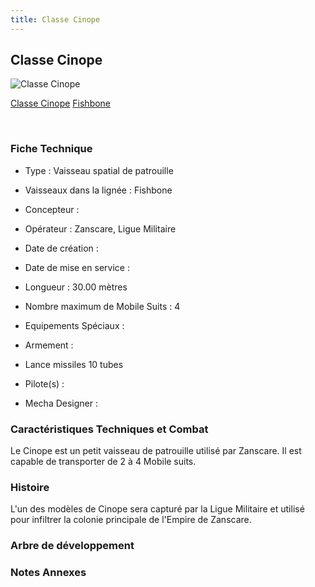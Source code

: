 ```yaml
---
title: Classe Cinope
---
```


Classe Cinope
-------------



![Classe Cinope](/images/stories/saga/vgundam/mechas/classe-cinope.png)

[Classe Cinope](javascript:change_image_m('images/stories/saga/vgundam/mechas/classe-cinope.png');)
[Fishbone](javascript:change_image_m('images/stories/saga/vgundam/mechas/fishbone.png');)

 

### Fiche Technique


- Type : Vaisseau spatial de patrouille
  
- Vaisseaux dans la lignée : Fishbone
  
- Concepteur : 
  
- Opérateur : Zanscare, Ligue Militaire
  
- Date de création : 
  
- Date de mise en service : 
  
- Longueur : 30.00 mètres
  
- Nombre maximum de Mobile Suits : 4
  
- Equipements Spéciaux :




- Armement :


* Lance missiles 10 tubes


- Pilote(s) : 





- Mecha Designer : 


### Caractéristiques Techniques et Combat


Le Cinope est un petit vaisseau de patrouille utilisé par Zanscare. Il est capable de transporter de 2 à 4 Mobile suits. 


### Histoire


L'un des modèles de Cinope sera capturé par la Ligue Militaire et utilisé pour infiltrer la colonie principale de l'Empire de Zanscare.


### Arbre de développement


### Notes Annexes


